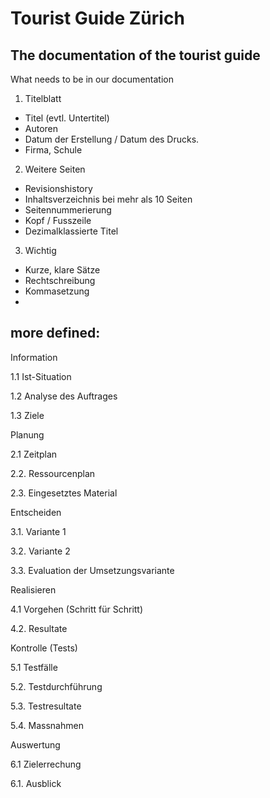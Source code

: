 # Tourist Guide Zürich

## The documentation of the tourist guide 

What needs to be in our documentation
1. Titelblatt
  - Titel (evtl. Untertitel)
  - Autoren
  - Datum der Erstellung / Datum des Drucks.
  - Firma, Schule
2. Weitere Seiten
  - Revisionshistory
  - Inhaltsverzeichnis bei mehr als 10 Seiten
  - Seitennummerierung
  - Kopf / Fusszeile
  - Dezimalklassierte Titel
3. Wichtig
  - Kurze, klare Sätze
  - Rechtschreibung
  - Kommasetzung
  - 
## more defined:
Information

1.1 Ist-Situation

1.2 Analyse des Auftrages

1.3 Ziele

Planung

2.1 Zeitplan

2.2. Ressourcenplan

2.3. Eingesetztes Material

Entscheiden

3.1. Variante 1

3.2. Variante 2

3.3. Evaluation der Umsetzungsvariante

Realisieren

4.1 Vorgehen (Schritt für Schritt)

4.2. Resultate

Kontrolle (Tests)

5.1 Testfälle

5.2. Testdurchführung

5.3. Testresultate

5.4. Massnahmen

Auswertung

6.1 Zielerrechung

6.1. Ausblick
